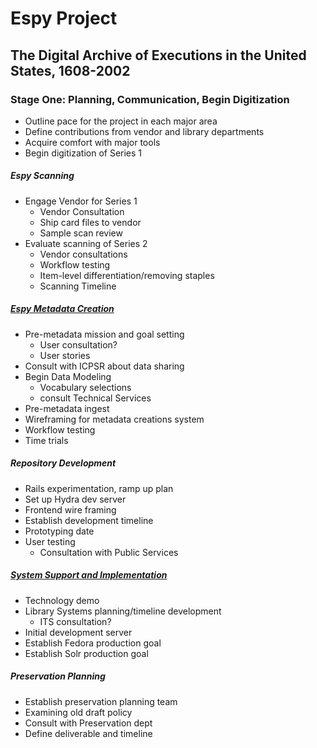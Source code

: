 # Espy Project 

## The Digital Archive of Executions in the United States, 1608-2002

### Stage One: Planning, Communication, Begin Digitization

* Outline pace for the project in each major area
* Define contributions from vendor and library departments
* Acquire comfort with major tools
* Begin digitization of Series 1

##### Espy Scanning
* Engage Vendor for Series 1
	* Vendor Consultation
	* Ship card files to vendor
	* Sample scan review
* Evaluate scanning of Series 2
	* Vendor consultations
	* Workflow testing
	* Item-level differentiation/removing staples
	* Scanning Timeline

##### [Espy Metadata Creation](metadata.md)

* Pre-metadata mission and goal setting
	* User consultation?
	* User stories
* Consult with ICPSR about data sharing
* Begin Data Modeling
	* Vocabulary selections
	* consult Technical Services
* Pre-metadata ingest
* Wireframing for metadata creations system
* Workflow testing
* Time trials

##### Repository Development

* Rails experimentation, ramp up plan
* Set up Hydra dev server
* Frontend wire framing
* Establish development timeline
* Prototyping date
* User testing
	* Consultation with Public Services

##### [System Support and Implementation](systems.md)

* Technology demo
* Library Systems planning/timeline development
	* ITS consultation?
* Initial development server
* Establish Fedora production goal
* Establish Solr production goal

##### Preservation Planning

* Establish preservation planning team
* Examining old draft policy
* Consult with Preservation dept
* Define deliverable and timeline